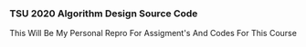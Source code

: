 ### TSU 2020 Algorithm Design Source Code
This Will Be My Personal Repro For Assigment's And Codes For This Course